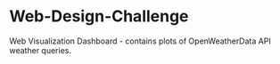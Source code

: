 # Web-Design-Challenge
Web Visualization Dashboard - contains plots of OpenWeatherData API weather queries.
